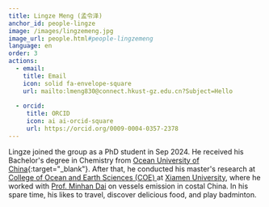 ```yaml
---
title: Lingze Meng (孟令泽)
anchor_id: people-lingze
image: /images/lingzemeng.jpg
image_url: people.html#people-lingzemeng
language: en
order: 3
actions:
  - email:
    title: Email
    icon: solid fa-envelope-square
    url: mailto:lmeng830@connect.hkust-gz.edu.cn?Subject=Hello
    
  - orcid:
     title: ORCID
     icon: ai ai-orcid-square
     url: https://orcid.org/0009-0004-0357-2378
---
```


Lingze joined the group as a PhD student in Sep 2024. He received his Bachelor's degree in Chemistry from [Ocean University of China](https://www.ouc.edu.cn/){:target="_blank"}. After that, he conducted his master's research at [College of Ocean and Earth Sciences (COE) ](https://coe.xmu.edu.cn/xygk/xyjj.htm) at [Xiamen University](https://www.xmu.edu.cn/), where he worked with [Prof. Minhan Dai](https://mel2.xmu.edu.cn/faculty/MinhanDai/) on vessels emission in costal China. In his spare time, his likes to travel, discover delicious food, and play badminton.
